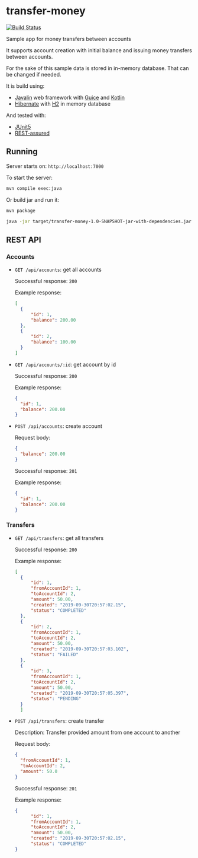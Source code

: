 # transfer-money

[![Build Status](https://travis-ci.com/nejckorasa/transfer-money.svg?token=pfWZRfNyzeRf4kWWpnbs&branch=master)](https://travis-ci.com/nejckorasa/transfer-money)

Sample app for money transfers between accounts

It supports account creation with initial balance and issuing money transfers between accounts. 

For the sake of this sample data is stored in in-memory database. That can be changed if needed.

It is build using:

- [Javalin](https://javalin.io/) web framework with [Guice](https://github.com/google/guice) and [Kotlin](https://kotlinlang.org)
- [Hibernate](https://hibernate.org/orm/) with [H2](https://www.h2database.com/html/main.html) in memory database

And tested with:

- [JUnit5](https://junit.org/junit5/)
- [REST-assured](http://rest-assured.io/)


## Running

Server starts on: `http://localhost:7000`

To start the server:

```sh
mvn compile exec:java
```

Or build jar and run it:

```sh
mvn package

java -jar target/transfer-money-1.0-SNAPSHOT-jar-with-dependencies.jar
```

## REST API

### Accounts

- `GET /api/accounts`: get all accounts

  Successful response: `200`
  
  Example response:
  ```json
  [
    {
        "id": 1,
        "balance": 200.00
    },
    {
        "id": 2,
        "balance": 100.00
    }
  ]
  ```
- `GET /api/accounts/:id`: get account by id

  Successful response: `200`
  
  Example response:
  ```json
  {
    "id": 1,
    "balance": 200.00
  }
  ```
- `POST /api/accounts`: create account

  Request body:

  ```json
  {
    "balance": 200.00
  }
  ```
  
  Successful response: `201`

  Example response:
  ```json
  {
    "id": 1,
    "balance": 200.00
  }
  ```
  
### Transfers

- `GET /api/transfers`: get all transfers

  Successful response: `200`
  
  Example response:
  ```json
  [
    {
        "id": 1,
        "fromAccountId": 1,
        "toAccountId": 2,
        "amount": 50.00,
        "created": "2019-09-30T20:57:02.15",
        "status": "COMPLETED"
    },
    {
        "id": 2,
        "fromAccountId": 1,
        "toAccountId": 2,
        "amount": 50.00,
        "created": "2019-09-30T20:57:03.102",
        "status": "FAILED"
    },
    {
        "id": 3,
        "fromAccountId": 1,
        "toAccountId": 2,
        "amount": 50.00,
        "created": "2019-09-30T20:57:05.397",
        "status": "PENDING"
    }
    ]
    ```

- `POST /api/transfers`: create transfer

  Description: Transfer provided amount from one account to another

  Request body:

  ```json
  {
	"fromAccountId": 1,
	"toAccountId": 2,
    "amount": 50.0
  }
  ```
  
  Successful response: `201`
  
  Example response:
  ```json
  {
        "id": 1,
        "fromAccountId": 1,
        "toAccountId": 2,
        "amount": 50.00,
        "created": "2019-09-30T20:57:02.15",
        "status": "COMPLETED"
  }
  ```
